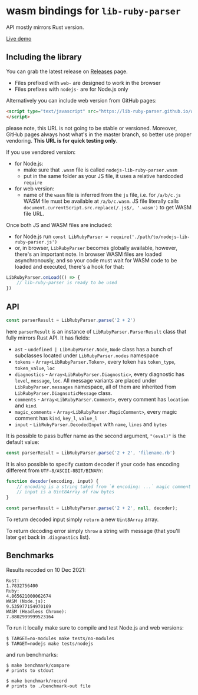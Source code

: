 # wasm bindings for `lib-ruby-parser`

API mostly mirrors Rust version.

[Live demo](https://lib-ruby-parser.github.io/wasm-bindings/)

## Including the library

You can grab the latest release on [Releases](https://github.com/lib-ruby-parser/wasm-bindings/releases) page.

+ Files prefixed with `web-` are designed to work in the browser
+ Files prefixes with `nodejs-` are for Node.js only

Alternatively you can include web version from GitHub pages:

```html
<script type="text/javascript" src="https://lib-ruby-parser.github.io/wasm-bindings/lib-ruby-parser.js">
</script>
```

please note, this URL is not going to be stable or versioned. Moreover, GitHub pages always host what's in the master branch, so better use proper vendoring. **This URL is for quick testing only**.

If you use vendored version:

+ for Node.js:
    + make sure that `.wasm` file is called `nodejs-lib-ruby-parser.wasm`
    + put in the same folder as your JS file, it uses a relative hardcoded `require`
+ for web version:
    + name of the `wasm` file is inferred from the `js` file, i.e. for `/a/b/c.js` WASM file must be available at `/a/b/c.wasm`. JS file literally calls `document.currentScript.src.replace(/.js$/, '.wasm')` to get WASM file URL.

Once both JS and WASM files are included:

+ for Node.js run `const LibRubyParser = require('./path/to/nodejs-lib-ruby-parser.js')`
+ or, in browser, `LibRubyParser` becomes globally available, however, there's an important note. In browser WASM files are loaded asynchronously, and so your code must wait for WASM code to be loaded and executed, there's a hook for that:

```js
LibRubyParser.onLoad(() => {
    // lib-ruby-parser is ready to be used
})
```

## API

```js
const parserResult = LibRubyParser.parse('2 + 2')
```

here `parserResult` is an instance of `LibRubyParser.ParserResult` class that fully mirrors Rust API. It has fields:

+ `ast` - `undefined | LibRubyParser.Node`, `Node` class has a bunch of subclasses located under `LibRubyParser.nodes` namespace
+ `tokens` - `Array<LibRubyParser.Token>`, every token has `token_type`, `token_value`, `loc`
+ `diagnostics` - `Array<LibRubyParser.Diagnostic>`, every diagnostic has `level`, `message`, `loc`. All message variants are placed under `LibRubyParser.messages` namespace, all of them are inherited from `LibRubyParser.DiagnsoticMessage` class.
+ `comments` - `Array<LibRubyParser.Comment>`, every comment has `location` and `kind`.
+ `magic_comments` - `Array<LibRubyParser.MagicComment>`, every magic comment has `kind`, `key_l`, `value_l`
+ `input` - `LibRubyParser.DecodedInput` with `name`, `lines` and `bytes`

It is possible to pass buffer name as the second argument, `"(eval)"` is the default value:

```js
const parserResult = LibRubyParser.parse('2 + 2', 'filename.rb')
```

It is also possible to specify custom decoder if your code has encoding different from `UTF-8/ASCII-8BIT/BINARY`:

```js
function decoder(encoding, input) {
    // encoding is a string taked from `# encoding: ...` magic comment
    // input is a Uint8Array of raw bytes
}

const parserResult = LibRubyParser.parse('2 + 2', null, decoder);
```

To return decoded input simply `return` a new `Uint8Array` array.

To return decoding error simply `throw` a string with message (that you'll later get back in `.diagnostics` list).

## Benchmarks

Results recoded on 10 Dec 2021:

```
Rust:
1.7832756400
Ruby:
4.865621000062674
WASM (Node.js):
9.535977154970169
WASM (Headless Chrome):
7.8802999999523164
```

To run it locally make sure to compile and test Node.js and web versions:

```
$ TARGET=no-modules make tests/no-modules
$ TARGET=nodejs make tests/nodejs
```

and run benchmarks:

```
$ make benchmark/compare
# prints to stdout

$ make benchmark/record
# prints to ./benchmark-out file
```

